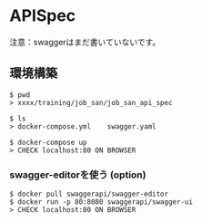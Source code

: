 # APISpec

注意：swaggerはまだ書いていないです。

## 環境構築

```
$ pwd
> xxxx/training/job_san/job_san_api_spec

$ ls
> docker-compose.yml	swagger.yaml

$ docker-compose up
> CHECK localhost:80 ON BROWSER
```

### swagger-editorを使う (option)
```
$ docker pull swaggerapi/swagger-editor
$ docker run -p 80:8080 swaggerapi/swagger-ui
> CHECK localhost:80 ON BROWSER
```
